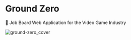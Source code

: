 # Ground Zero
💼 Job Board Web Application for the Video Game Industry

![ground-zero_cover](https://github.com/thomasjvu/groundzero/assets/49382745/7caa881e-f9eb-4424-b5d7-77c5eb20d495)
